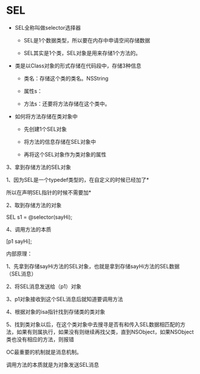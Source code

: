 # SEL

* SEL全称叫做selector选择器

  * SEL是1个数据类型，所以要在内存中申请空间存储数据

  * SEL其实是1个类，SEL对象是用来存储1个方法的。

* 类是以Class对象的形式存储在代码段中，存储3种信息

  * 类名：存储这个类的类名。NSString

  * 属性s：

  * 方法s：还要将方法存储在这个类中。

* 如何将方法存储在类对象中

  * 先创建1个SEL对象

  * 将方法的信息存储在SEL对象中

  * 再将这个SEL对象作为类对象的属性

3、拿到存储方法的SEL对象

1、因为SEL是一个typedef类型的，在自定义的时候已经加了\*

所以在声明SEL指针的时候不需要加\*

2、取到存储方法的对象

SEL s1 = @selector\(sayHi\);

4、调用方法的本质

\[p1 sayHi\];

内部原理：

1、先拿到存储sayHi方法的SEL对象，也就是拿到存储sayHi方法的SEL数据（SEL消息）

2、将SEL消息发送给（p1）对象

3、p1对象接收到这个SEL消息后就知道要调用方法

4、根据对象的isa指针找到存储类的类对象

5、找到类对象以后，在这个类对象中去搜寻是否有和传入SEL数据相匹配的方法，如果有则属执行，如果没有则继续再找父类，直到NSObject，如果NSObject类也没有相应的方法，则报错

OC最重要的机制就是消息机制。

调用方法的本质就是为对象发送SEL消息

